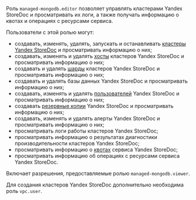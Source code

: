Роль `managed-mongodb.editor` позволяет управлять кластерами Yandex StoreDoc и просматривать их логи, а также получать информацию о квотах и операциях с ресурсами сервиса.

Пользователи с этой ролью могут:
* создавать, изменять, удалять, запускать и останавливать [кластеры Yandex StoreDoc](../../storedoc/concepts/index.md) и просматривать информацию о них;
* создавать, изменять и удалять [хосты](../../storedoc/concepts/instance-types.md) кластеров Yandex StoreDoc и просматривать информацию о них;
* создавать и удалять [шарды](../../storedoc/concepts/sharding.md) кластеров Yandex StoreDoc и просматривать информацию о них;
* создавать и удалять базы данных Yandex StoreDoc и просматривать информацию о них;
* создавать, изменять и удалять [пользователей](../../storedoc/concepts/users-and-roles.md) Yandex StoreDoc и просматривать информацию о них;
* создавать [резервные копии](../../storedoc/concepts/backup.md) Yandex StoreDoc и просматривать информацию о них;
* создавать, изменять и удалять алерты Yandex StoreDoc и просматривать информацию о них;
* просматривать логи работы кластеров Yandex StoreDoc;
* просматривать информацию о результатах диагностики производительности кластеров Yandex StoreDoc;
* просматривать информацию о [квотах](../../storedoc/concepts/limits.md#mmg-quotas) сервиса Yandex StoreDoc;
* просматривать информацию об операциях с ресурсами сервиса Yandex StoreDoc.

Включает разрешения, предоставляемые ролью `managed-mongodb.viewer`.

Для создания кластеров Yandex StoreDoc дополнительно необходима роль `vpc.user`.